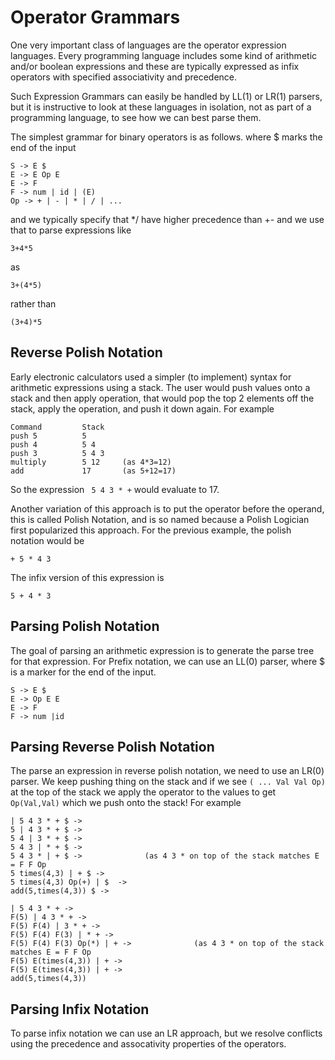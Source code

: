 # Operator Grammars

One very important class of languages are the operator expression languages.
Every programming language includes some kind of arithmetic and/or boolean expressions
and these are typically expressed as infix operators with specified associativity and precedence.

Such Expression Grammars can easily be handled by LL(1) or LR(1) parsers, but it is instructive to look
at these languages in isolation, not as part of a programming language, to see how we can best parse them.

The simplest grammar for binary operators is as follows. where \$ marks the end of the input
```
S -> E $
E -> E Op E
E -> F
F -> num | id | (E)
Op -> + | - | * | / | ...
```
and we typically specify that */ have higher precedence than +- and we use that to parse expressions like
```
3+4*5
```
as 
```
3+(4*5)
```
rather than
```
(3+4)*5
```

## Reverse Polish Notation
Early electronic calculators used a simpler (to implement) syntax for arithmetic expressions using a stack.
The user would push values onto a stack and then apply operation, that would pop the top 2 elements off the stack,
apply the operation, and push it down again.  For example
```
Command         Stack
push 5          5
push 4          5 4
push 3          5 4 3
multiply        5 12     (as 4*3=12)
add             17       (as 5+12=17)
```
So the expression ``` 5 4 3 * +``` would evaluate to 17.

Another variation of this approach is to put the operator before the operand, this is called Polish Notation, 
and is so named because a Polish Logician first popularized this approach. For the previous example, the polish notation would be
```
+ 5 * 4 3
```
The infix version of this expression is
```
5 + 4 * 3
```

## Parsing Polish Notation
The goal of parsing an arithmetic expression is to generate the parse tree for that expression.
For Prefix notation, we can use an LL(0) parser, where \$ is a marker for the end of the input.
```
S -> E $
E -> Op E E
E -> F
F -> num |id
```

## Parsing Reverse Polish Notation
The parse an expression in reverse polish notation, we need to use an LR(0) parser.
We keep pushing thing on the stack and if we see ```( ... Val Val Op)``` at the top of the stack
we apply the operator to the values to get ```Op(Val,Val)``` which we push onto the stack!
For example
```
| 5 4 3 * + $ ->
5 | 4 3 * + $ ->
5 4 | 3 * + $ ->
5 4 3 | * + $ ->
5 4 3 * | + $ ->              (as 4 3 * on top of the stack matches E = F F Op
5 times(4,3) | + $ ->
5 times(4,3) Op(+) | $  ->
add(5,times(4,3)) $ -> 
```

```
| 5 4 3 * + ->
F(5) | 4 3 * + ->
F(5) F(4) | 3 * + ->
F(5) F(4) F(3) | * + ->
F(5) F(4) F(3) Op(*) | + ->              (as 4 3 * on top of the stack matches E = F F Op
F(5) E(times(4,3)) | + ->
F(5) E(times(4,3)) | + ->
add(5,times(4,3))
```

## Parsing Infix Notation
To parse infix notation we can use an LR approach, but we resolve conflicts using the precedence and assocativity properties of the operators.







